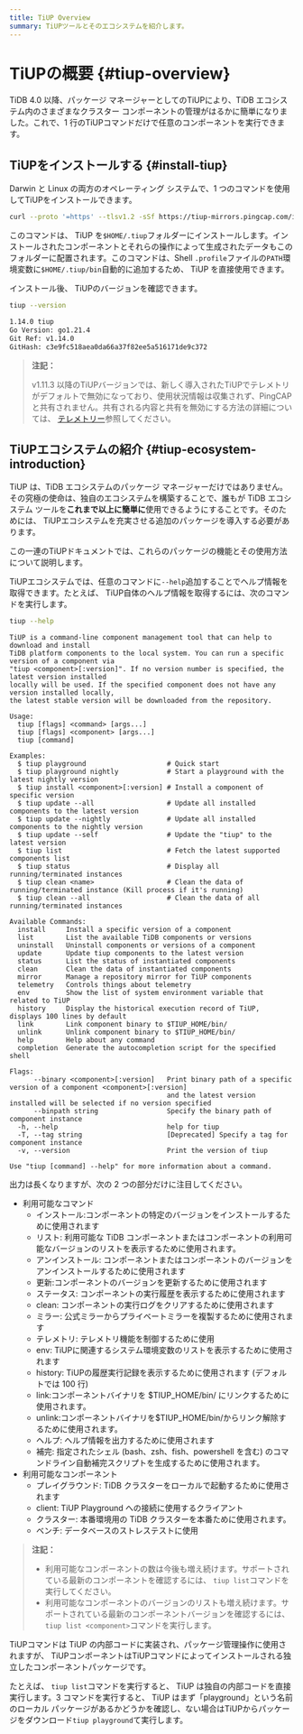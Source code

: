 ```yaml
---
title: TiUP Overview
summary: TiUPツールとそのエコシステムを紹介します。
---
```


# TiUPの概要 {#tiup-overview}

TiDB 4.0 以降、パッケージ マネージャーとしてのTiUPにより、TiDB エコシステム内のさまざまなクラスター コンポーネントの管理がはるかに簡単になりました。これで、1 行のTiUPコマンドだけで任意のコンポーネントを実行できます。

## TiUPをインストールする {#install-tiup}

Darwin と Linux の両方のオペレーティング システムで、1 つのコマンドを使用してTiUPをインストールできます。

```bash
curl --proto '=https' --tlsv1.2 -sSf https://tiup-mirrors.pingcap.com/install.sh | sh
```

このコマンドは、 TiUP を`$HOME/.tiup`フォルダーにインストールします。インストールされたコンポーネントとそれらの操作によって生成されたデータもこのフォルダーに配置されます。このコマンドは、Shell `.profile`ファイルの`PATH`環境変数に`$HOME/.tiup/bin`自動的に追加するため、 TiUP を直接使用できます。

インストール後、 TiUPのバージョンを確認できます。

```bash
tiup --version
```

```bash
1.14.0 tiup
Go Version: go1.21.4
Git Ref: v1.14.0
GitHash: c3e9fc518aea0da66a37f82ee5a516171de9c372
```

> **注記：**
>
> v1.11.3 以降のTiUPバージョンでは、新しく導入されたTiUPでテレメトリがデフォルトで無効になっており、使用状況情報は収集されず、PingCAP と共有されません。共有される内容と共有を無効にする方法の詳細については、 [テレメトリー](/telemetry.md)参照してください。

## TiUPエコシステムの紹介 {#tiup-ecosystem-introduction}

TiUP は、TiDB エコシステムのパッケージ マネージャーだけではありません。その究極の使命は、独自のエコシステムを構築することで、誰もが TiDB エコシステム ツールを**これまで以上に簡単に**使用できるようにすることです。そのためには、 TiUPエコシステムを充実させる追加のパッケージを導入する必要があります。

この一連のTiUPドキュメントでは、これらのパッケージの機能とその使用方法について説明します。

TiUPエコシステムでは、任意のコマンドに`--help`追加することでヘルプ情報を取得できます。たとえば、 TiUP自体のヘルプ情報を取得するには、次のコマンドを実行します。

```bash
tiup --help
```

    TiUP is a command-line component management tool that can help to download and install
    TiDB platform components to the local system. You can run a specific version of a component via
    "tiup <component>[:version]". If no version number is specified, the latest version installed
    locally will be used. If the specified component does not have any version installed locally,
    the latest stable version will be downloaded from the repository.

    Usage:
      tiup [flags] <command> [args...]
      tiup [flags] <component> [args...]
      tiup [command]

    Examples:
      $ tiup playground                    # Quick start
      $ tiup playground nightly            # Start a playground with the latest nightly version
      $ tiup install <component>[:version] # Install a component of specific version
      $ tiup update --all                  # Update all installed components to the latest version
      $ tiup update --nightly              # Update all installed components to the nightly version
      $ tiup update --self                 # Update the "tiup" to the latest version
      $ tiup list                          # Fetch the latest supported components list
      $ tiup status                        # Display all running/terminated instances
      $ tiup clean <name>                  # Clean the data of running/terminated instance (Kill process if it's running)
      $ tiup clean --all                   # Clean the data of all running/terminated instances

    Available Commands:
      install     Install a specific version of a component
      list        List the available TiDB components or versions
      uninstall   Uninstall components or versions of a component
      update      Update tiup components to the latest version
      status      List the status of instantiated components
      clean       Clean the data of instantiated components
      mirror      Manage a repository mirror for TiUP components
      telemetry   Controls things about telemetry
      env         Show the list of system environment variable that related to TiUP
      history     Display the historical execution record of TiUP, displays 100 lines by default
      link        Link component binary to $TIUP_HOME/bin/
      unlink      Unlink component binary to $TIUP_HOME/bin/
      help        Help about any command
      completion  Generate the autocompletion script for the specified shell

    Flags:
          --binary <component>[:version]   Print binary path of a specific version of a component <component>[:version]
                                           and the latest version installed will be selected if no version specified
          --binpath string                 Specify the binary path of component instance
      -h, --help                           help for tiup
      -T, --tag string                     [Deprecated] Specify a tag for component instance
      -v, --version                        Print the version of tiup

    Use "tiup [command] --help" for more information about a command.

出力は長くなりますが、次の 2 つの部分だけに注目してください。

-   利用可能なコマンド
    -   インストール:コンポーネントの特定のバージョンをインストールするために使用されます
    -   リスト: 利用可能な TiDB コンポーネントまたはコンポーネントの利用可能なバージョンのリストを表示するために使用されます。
    -   アンインストール: コンポーネントまたはコンポーネントのバージョンをアンインストールするために使用されます
    -   更新:コンポーネントのバージョンを更新するために使用されます
    -   ステータス: コンポーネントの実行履歴を表示するために使用されます
    -   clean: コンポーネントの実行ログをクリアするために使用されます
    -   ミラー: 公式ミラーからプライベートミラーを複製するために使用されます
    -   テレメトリ: テレメトリ機能を制御するために使用
    -   env: TiUPに関連するシステム環境変数のリストを表示するために使用されます
    -   history: TiUPの履歴実行記録を表示するために使用されます (デフォルトでは 100 行)
    -   link:コンポーネントバイナリを $TIUP_HOME/bin/ にリンクするために使用されます。
    -   unlink:コンポーネントバイナリを$TIUP_HOME/bin/からリンク解除するために使用されます。
    -   ヘルプ: ヘルプ情報を出力するために使用されます
    -   補完: 指定されたシェル (bash、zsh、fish、powershell を含む) のコマンドライン自動補完スクリプトを生成するために使用されます。
-   利用可能なコンポーネント
    -   プレイグラウンド: TiDB クラスターをローカルで起動するために使用されます
    -   client: TiUP Playground への接続に使用するクライアント
    -   クラスター: 本番環境用の TiDB クラスターを本番ために使用されます。
    -   ベンチ: データベースのストレステストに使用

> **注記：**
>
> -   利用可能なコンポーネントの数は今後も増え続けます。サポートされている最新のコンポーネントを確認するには、 `tiup list`コマンドを実行してください。
> -   利用可能なコンポーネントのバージョンのリストも増え続けます。サポートされている最新のコンポーネントバージョンを確認するには、 `tiup list <component>`コマンドを実行します。

TiUPコマンドは TiUP の内部コードに実装され、パッケージ管理操作に使用されますが、 TiUPコンポーネントはTiUPコマンドによってインストールされる独立したコンポーネントパッケージです。

たとえば、 `tiup list`コマンドを実行すると、 TiUP は独自の内部コードを直接実行します。3 コマンドを実行すると、 TiUP はまず「playground」という名前のローカル パッケージがあるかどうかを確認し、ない場合はTiUPからパッケージをダウンロード`tiup playground`て実行します。
